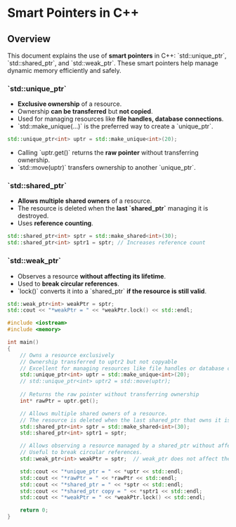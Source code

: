 # Smart Pointers in C++

## Overview
This document explains the use of **smart pointers** in C++: \`std::unique_ptr\`, \`std::shared_ptr\`, and \`std::weak_ptr\`. These smart pointers help manage dynamic memory efficiently and safely.


### \`std::unique_ptr\`
- **Exclusive ownership** of a resource.
- Ownership **can be transferred** but **not copied**.
- Used for managing resources like **file handles, database connections**.
- \`std::make_unique<T>(...)\` is the preferred way to create a \`unique_ptr\`.

```cpp
std::unique_ptr<int> uptr = std::make_unique<int>(20);
```

- Calling \`uptr.get()\` returns the **raw pointer** without transferring ownership.
- \`std::move(uptr)\` transfers ownership to another \`unique_ptr\`.

### \`std::shared_ptr\`
- **Allows multiple shared owners** of a resource.
- The resource is deleted when the **last \`shared_ptr\`** managing it is destroyed.
- Uses **reference counting**.

```cpp
std::shared_ptr<int> sptr = std::make_shared<int>(30);
std::shared_ptr<int> sptr1 = sptr; // Increases reference count
```

### \`std::weak_ptr\`
- Observes a resource **without affecting its lifetime**.
- Used to **break circular references**.
- \`lock()\` converts it into a \`shared_ptr\` **if the resource is still valid**.

```cpp
std::weak_ptr<int> weakPtr = sptr;
std::cout << "*weakPtr = " << *weakPtr.lock() << std::endl;
```

```cpp
#include <iostream>
#include <memory>

int main()
{
    // Owns a resource exclusively
    // Ownership transferred to uptr2 but not copyable
    // Excellent for managing resources like file handles or database connections
    std::unique_ptr<int> uptr = std::make_unique<int>(20);
    // std::unique_ptr<int> uptr2 = std::move(uptr);
    
    // Returns the raw pointer without transferring ownership
    int* rawPtr = uptr.get();

    // Allows multiple shared owners of a resource.
    // The resource is deleted when the last shared_ptr that owns it is destroyed.
    std::shared_ptr<int> sptr = std::make_shared<int>(30);
    std::shared_ptr<int> sptr1 = sptr;

    // Allows observing a resource managed by a shared_ptr without affecting its lifetime.
    // Useful to break circular references.
    std::weak_ptr<int> weakPtr = sptr;  // weak_ptr does not affect the reference count

    std::cout << "*unique_ptr = " << *uptr << std::endl;
    std::cout << "*rawPtr = " << *rawPtr << std::endl;
    std::cout << "*shared_ptr = " << *sptr << std::endl;
    std::cout << "*shared_ptr copy = " << *sptr1 << std::endl;
    std::cout << "*weakPtr = " << *weakPtr.lock() << std::endl;

    return 0;
}
```



